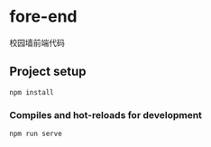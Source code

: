 # fore-end

校园墙前端代码

## Project setup
```
npm install
```

### Compiles and hot-reloads for development
```
npm run serve
```

### 
